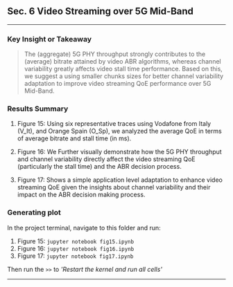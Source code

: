 ## Sec. 6 Video Streaming over 5G Mid-Band
___

### Key Insight or Takeaway
> The (aggregate) 5G PHY throughput strongly contributes to the (average) bitrate
> attained by video ABR algorithms, whereas channel variability
> greatly affects video stall time performance. Based on this, we
> suggest a using smaller chunks sizes for better channel variability
> adaptation to improve video streaming QoE performance over 5G Mid-Band.

### Results Summary

1. Figure 15: Using six representative traces using Vodafone from Italy (V_It), and 
Orange Spain (O_Sp), we analyzed the average QoE in terms of average
bitrate and stall time (in ms). 

2. Figure 16: We Further visually demonstrate how the 5G PHY throughput and channel variability
directly affect the video streaming QoE (particularly the stall time) and the ABR decision process. 

3. Figure 17: Shows a simple application level adaptation to enhance video streaming QoE given the insights 
about channel variability and their impact on the ABR decision making process. 

### Generating plot
In the project terminal, navigate to this folder and run:

1. Figure 15: ```jupyter notebook fig15.ipynb ```
2. Figure 16: ```jupyter notebook fig16.ipynb ```
3. Figure 17: ```jupyter notebook fig17.ipynb ```

Then run the ``>>`` to _'Restart the kernel and run all cells'_

---